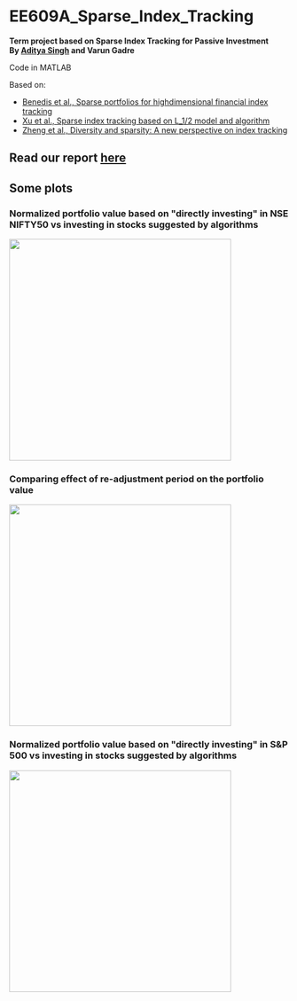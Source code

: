 # EE609A_Sparse_Index_Tracking
**Term project based on Sparse Index Tracking for Passive Investment**\
**By [Aditya Singh](https://github.com/adityajaas) and Varun Gadre**

Code in MATLAB

Based on:
 - [Benedis et al., Sparse portfolios for highdimensional financial index tracking](http://ieeexplore.ieee.org/abstract/document/8064704/)
 - [Xu et al., Sparse index tracking based on L_1/2 model and algorithm](https://arxiv.org/abs/1506.05867)
 - [Zheng et al., Diversity and sparsity: A new perspective on index tracking](https://doi.org/10.1109/ICASSP40776.2020.9053677)

## Read our report [here](https://github.com/adityajaas/EE609A_Sparse_Index_Tracking/blob/main/EE609A_Final_Report_2020_21_II.pdf)
## Some plots
### Normalized portfolio value based on "directly investing" in NSE NIFTY50 vs investing in stocks suggested by algorithms
<img src="https://user-images.githubusercontent.com/45726064/119136409-3f338d00-ba5d-11eb-909a-f1a42690495e.png" width="400">

### Comparing effect of re-adjustment period on the portfolio value
<img src="https://user-images.githubusercontent.com/45726064/119136432-465a9b00-ba5d-11eb-9fa4-d950312e1d41.png" width="400">

### Normalized portfolio value based on "directly investing" in S&P 500 vs investing in stocks suggested by algorithms
<img src="https://user-images.githubusercontent.com/45726064/119136425-43f84100-ba5d-11eb-8f8d-aa02449dbac0.png" width="400">
